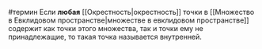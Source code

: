 #термин
Если **любая** [[Окрестность|окрестность]] точки в [[Множество в Евклидовом пространстве|множестве в евклидовом пространстве]] содержит как точки этого множества, так и точки ему не принадлежащие, то такая точка называется внутренней.
